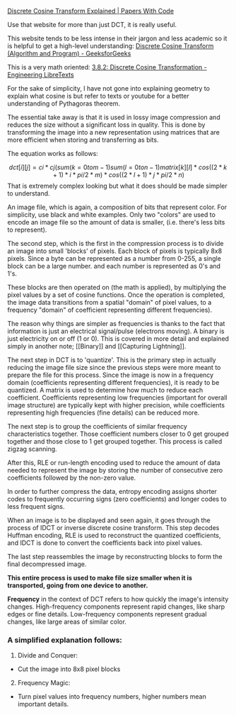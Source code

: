 [Discrete Cosine Transform Explained | Papers With Code](https://cs.paperswithcode.com/method/discrete-cosine-transform)

Use that website for more than just DCT, it is really useful.

This website tends to be less intense in their jargon and less academic so it is helpful to get a high-level understanding:
[Discrete Cosine Transform (Algorithm and Program) - GeeksforGeeks](https://www.geeksforgeeks.org/discrete-cosine-transform-algorithm-program/)

This is a very math oriented:
[3.8.2: Discrete Cosine Transformation - Engineering LibreTexts](https://eng.libretexts.org/Bookshelves/Electrical_Engineering/Signal_Processing_and_Modeling/Information_and_Entropy_(Penfield)/03%3A_Compression/3.08%3A_Detail-_2-D_Discrete_Cosine_Transformation/3.8.02%3A_Discrete_Cosine_Transformation)

For the sake of simplicity, I have not gone into explaining geometry to explain what cosine is but refer to texts or youtube for a better understanding of Pythagoras theorem.

The essential take away is that it is used in lossy image compression and reduces the size without a significant loss in quality. This is done by transforming the image into a new representation using matrices that are more efficient when storing and transferring as bits.

The equation works as follows:

$$
dct[i][j] = ci * cj (sum(k=0 to m-1) sum(l=0 to n-1) matrix[k][l] * cos((2*k+1) *i*pi/2*m) * cos((2*l+1) *j*pi/2*n)
$$
That is extremely complex looking but what it does should be made simpler to understand.

An image file, which is again, a composition of bits that represent color. For simplicity, use black and white examples. Only two "colors" are used to encode an image file so the amount of data is smaller, (i.e. there's less bits to represent). 

The second step, which is the first in the compression process is to divide an image into small 'blocks' of pixels. Each block of pixels is typically 8x8 pixels. Since a byte can be represented as a number from 0-255, a single block can be a large number. and each number is represented as 0's and 1's. 

These blocks are then operated on (the math is applied), by multiplying the pixel values by a set of cosine functions. Once the operation is completed, the image data transitions from a spatial "domain" of pixel values, to a frequency "domain" of coefficient representing different frequencies). 

The reason why things are simpler as frequencies is thanks to the fact that information is just an electrical signal/pulse (electrons moving). A binary is just electricity on or off (1 or 0).  This is covered in more detail and explained simply in another note; [[Binary]] and [[Capturing Lightning]]. 

The next step in DCT is to 'quantize'. This is the primary step in actually reducing the image file size since the previous steps were more meant to prepare the file for this process. Since the image is now in a frequency domain (coefficients representing different frequencies), it is ready to be quantized. A matrix is used to determine how much to reduce each coefficient. Coefficients representing low frequencies (important for overall image structure) are typically kept with higher precision, while coefficients representing high frequencies (fine details) can be reduced more.

The next step is to group the coefficients of similar frequency characteristics together. Those coefficient numbers closer to 0 get grouped together and those close to 1 get grouped together. This process is called zigzag scanning. 

After this, RLE or run-length encoding used  to reduce the amount of data needed to represent the image by storing the number of consecutive zero coefficients followed by the non-zero value. 

In order to further compress the data, entropy encoding assigns shorter codes to frequently occurring signs (zero coefficients) and longer codes to less frequent signs. 

When an image is to be displayed and seen again, it goes through the process of IDCT or inverse discrete cosine transform. This step decodes Huffman encoding, RLE is used to reconstruct the quantized coefficients, and IDCT is done to convert the coefficients back into pixel values. 

The last step reassembles the image by reconstructing blocks to form the final decompressed image.

**This entire process is used to make file size smaller when it is transported, going from one device to another.** 

**Frequency** in the context of DCT refers to how quickly the image's intensity changes. High-frequency components represent rapid changes, like sharp edges or fine details. Low-frequency components represent gradual changes, like large areas of similar color.
### A simplified explanation follows:

1. Divide and Conquer:
 - Cut the image into 8x8 pixel blocks
 
2. Frequency Magic:  
 - Turn pixel values into frequency numbers, higher numbers mean important details.
